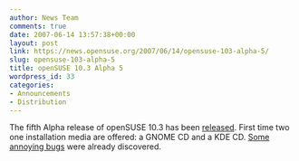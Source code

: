 ```yaml
---
author: News Team
comments: true
date: 2007-06-14 13:57:38+00:00
layout: post
link: https://news.opensuse.org/2007/06/14/opensuse-103-alpha-5/
slug: opensuse-103-alpha-5
title: openSUSE 10.3 Alpha 5
wordpress_id: 33
categories:
- Announcements
- Distribution
---
```


The fifth Alpha release of openSUSE 10.3 has been [released](http://lists.opensuse.org/opensuse-announce/2007-06/msg00004.html). First time two one installation media are offered: a GNOME CD and a KDE CD. [Some annoying bugs](http://en.opensuse.org/Bugs:Most_Annoying_Bugs_10.3_dev) were already discovered.

